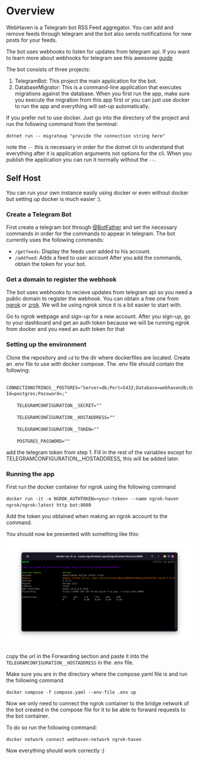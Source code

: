 # Overview
WebHaven is a Telegram bot RSS Feed aggregator.
You can add and remove feeds through telegram and the bot also sends notifications for new
posts for your feeds.

The bot uses webhooks to listen for updates from telegram api.
If you want to learn more about webhooks for telegram see this awesome [guide](https://core.telegram.org/bots/webhooks)

The bot consists of three projects:
1. TelegramBot: This project the main application for the bot.
2. DatabaseMigrator: This is a command-line application that executes migrations against the database.
When you first run the app, make sure you execute the migration from this app first or you can just use
docker to run the app and everything will set-up automatically.

If you prefer not to use docker. Just go into the directory of the project and run the following command from the terminal:

`
dotnet run -- migrateup "provide the connection string here"
`

note the `--` this is necessary in order for the dotnet cli to understand that everything after it is application arguments
not options for the cli. When you publish the application you can run it normally without the `--`.

## Self Host
You can run your own instance easily using docker or even without docker but setting up docker is much easier :).

### Create a Telegram Bot
First create a telegram bot through [@BotFather](https://telegram.me/BotFather) and set the necessary commands in order for 
the commands to appear in telegram.
The bot currently uses the following commands:
- `/getfeeds`: Display the feeds user added to his account.
- `/addfeed`: Adds a feed to user account
After you add the commands, obtain the token for your bot.

### Get a domain to register the webhook
The bot uses webhooks to recieve updates from telegram api so you need a public domain to register
the webhook. You can obtain a free one from [ngrok](https://ngrok.com/) or [zrok](https://zrok.io/).
We will be using ngrok since it is a bit easier to start with.

Go to ngrok webpage and sign-up for a new account.
After you sign-up, go to your dashboard and get an auth token because we will be running ngrok from docker
and you need an auth token for that

### Setting up the environment
Clone the repository and `cd` to the dir where dockerfiles are located. Create an .env file to use with docker compose.
The .env file should contain the following:

```
    CONNECTIONSTRINGS__POSTGRES="Server=db;Port=5432;Database=webhavendb;User Id=postgres;Password=;"

    TELEGRAMCONFIGURATION__SECRET=""

    TELEGRAMCONFIGURATION__HOSTADDRESS=""

    TELEGRAMCONFIGURATION__TOKEN=""

    POSTGRES_PASSWORD=""
```

add the telegram token from step 1. Fill in the rest of the variables except for
TELEGRAMCONFIGURATION__HOSTADDRESS, this will be added later.

### Running the app

First run the docker container for ngrok using the following command

`
docker run -it -e NGROK_AUTHTOKEN=<your-token> --name ngrok-haven ngrok/ngrok:latest http bot:8080
`

Add the token you obtained when making an ngrok account to the command.

You should now be presented with something like this:
![ngrok-container](img/ngrok-container.png)

copy the url in the Forwarding section and paste it into the `TELEGRAMCONFIGURATION__HOSTADDRESS` in the .env file.

Make sure you are in the directory where the compose.yaml file is and run the following command

`
docker compose -f compose.yaml --env-file .env up
`

Now we only need to connect the ngrok container to the bridge network of the bot created in the compose file for it to be
able to forward requests to the bot container.

To do so run the following command:

`
docker network connect webhaven-network ngrok-haven
`

Now everything should work correctly :)